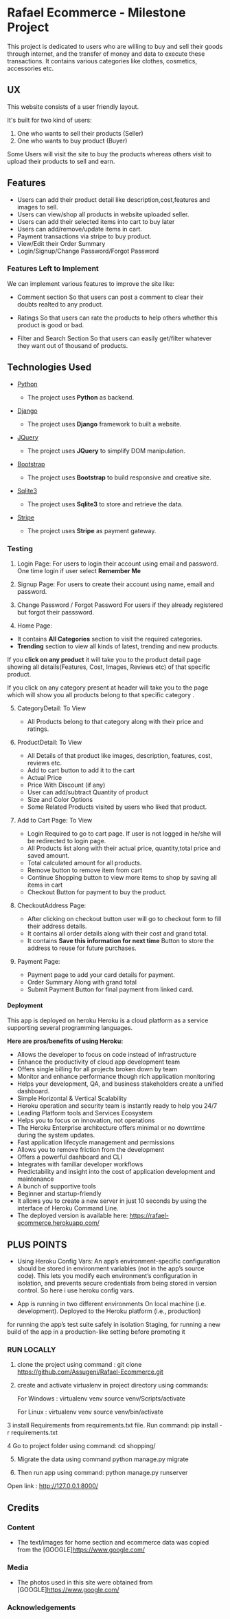 # Rafael Ecommerce - Milestone Project 

This project is dedicated to users who are willing to buy and sell their goods through internet, and the transfer of money and data to execute these transactions.
It contains various categories like clothes, cosmetics, accessories etc.
 
## UX
 
This website consists of a user friendly layout. 

It's built for two kind of users:

1. One who wants to sell their products (Seller)
2. One who wants to buy product (Buyer)

Some Users will visit the site to buy the products whereas others visit to upload their products to sell and earn.

## Features

- Users can add their product detail like description,cost,features and images to sell.
- Users can view/shop all products in website uploaded seller.
- Users can add their selected items into cart to buy later
- Users can add/remove/update items in cart.
- Payment transactions via stripe to buy product.
- View/Edit their Order Summary
- Login/Signup/Change Password/Forgot Password

### Features Left to Implement
We can implement various features to improve the site like:

- Comment section
So that users can post a comment to clear their doubts realted to any product.

- Ratings
So that users can rate the products to help others whether this product is good or bad.

- Filter and Search Section
So that users can easily get/filter whatever they want out of thousand of products.

## Technologies Used

- [Python](https://www.python.org/doc/)
    - The project uses **Python** as backend.
    
- [Django](https://docs.djangoproject.com/en/3.1/)
    - The project uses **Django** framework to built a website.
  
 - [JQuery](https://jquery.com)
    - The project uses **JQuery** to simplify DOM manipulation.
   
 - [Bootstrap](https://getbootstrap.com/docs/4.1/getting-started/introduction/)
    - The project uses **Bootstrap** to build responsive and creative site.
    
- [Sqlite3](https://docs.python.org/3/library/sqlite3.html)
    - The project uses **Sqlite3** to store and retrieve the data.
    
- [Stripe](https://stripe.com/docs)
    - The project uses **Stripe** as payment gateway.
    

### Testing

1. Login Page:
    For users to login their account using email and password.
    One time login if user select **Remember Me**
    
2. Signup Page:
    For users to create their account using name, email and password.
    
3. Change Password / Forgot Password
    For users if they already registered but forgot their passsword.

4. Home Page: 
  - It contains **All Categories** section to visit the required categories.
  - **Trending** section to view all kinds of latest, trending and new products.

  If you **click on any product** it will take you to the product detail page showing all details(Features, Cost, Images, Reviews etc)  of that specific product. 

  If you click on any category present at header will take you to the page which will show you all products belong to that specific category .

5. CategoryDetail: To View
    - All Products belong to that category along with their price and ratings.
    
6. ProductDetail: To View
    - All Details of that product like images, description, features, cost, reviews etc.
    - Add to cart button to add it to the cart
    - Actual Price 
    - Price With Discount (if any)
    - User can add/subtract Quantity of product
    - Size and Color Options
    - Some Related Products visited by users who liked that product.
    
7. Add to Cart Page: To View
    - Login Required to go to cart page. If user is not logged in he/she will be redirected to login page.
    - All Products list along with their actual price, quantity,total price and saved amount.
    - Total calculated amount for all products. 
    - Remove button to remove item from cart
    - Continue Shopping button to view more items to shop by saving all items in cart
    - Checkout Button for payment to buy the product.
 
8. CheckoutAddress Page:
    - After clicking on checkout button user will go to  checkout form to fill their address details. 
    - It contains all order details along with their cost and grand total.
    - It contains **Save this information for next time** Button to store the address to reuse for future purchases.
    
9. Payment Page:
    - Payment page to add your card details for payment.
    - Order Summary Along with grand total
    - Submit Payment Button for final payment from linked card.
   
   
#### Deployment

This app is deployed on heroku
Heroku is a cloud platform as a service supporting several programming languages. 

**Here are pros/benefits of using Heroku:**

- Allows the developer to focus on code instead of infrastructure
- Enhance the productivity of cloud app development team
- Offers single billing for all projects broken down by team
- Monitor and enhance performance though rich application monitoring
- Helps your development, QA, and business stakeholders create a unified dashboard.
- Simple Horizontal & Vertical Scalability
- Heroku operation and security team is instantly ready to help you 24/7
- Leading Platform tools and Services Ecosystem
- Helps you to focus on innovation, not operations
- The Heroku Enterprise architecture offers minimal or no downtime during the system updates.
- Fast application lifecycle management and permissions
- Allows you to remove friction from the development
- Offers a powerful dashboard and CLI
- Integrates with familiar developer workflows
- Predictability and insight into the cost of application development and maintenance
- A bunch of supportive tools
- Beginner and startup-friendly
- It allows you to create a new server in just 10 seconds by using the interface of Heroku Command Line.
- The deployed version is available here: https://rafael-ecommerce.herokuapp.com/

## PLUS POINTS
- Using Heroku Config Vars: 
An app’s environment-specific configuration should be stored in environment variables (not in the app’s source code). This lets you modify each environment’s configuration in isolation, and prevents secure credentials from being stored in version control. So here i use heroku config vars.

- App is running in two different environments
On local machine (i.e. development).
Deployed to the Heroku platform (i.e., production)

for running the app’s test suite safely in isolation
Staging, for running a new build of the app in a production-like setting before promoting it


### RUN LOCALLY

1. clone the project using command :
      git clone https://github.com/Assugeni/Rafael-Ecommerce.git
      
2. create and activate virtualenv in project directory using commands:

    For Windows :
      virtualenv venv
      source venv/Scripts/activate
      
    For Linux :
      virtualenv venv
      source venv/bin/activate
      
3 install Requirements from requirements.txt file. Run command:
    pip install -r requirements.txt
    
4 Go to project folder using command:
    cd shopping/

5. Migrate the data using command
   python manage.py migrate

6. Then run app using command:
    python manage.py runserver
    
Open link : http://127.0.0.1:8000/

## Credits

### Content
- The text/images for home section and ecommerce data was copied from the  [GOOGLE]https://www.google.com/

### Media
- The photos used in this site were obtained from [GOOGLE]https://www.google.com/

### Acknowledgements


